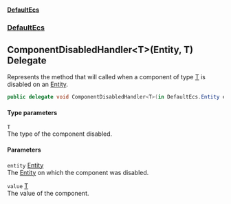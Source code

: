 #### [DefaultEcs](DefaultEcs.md 'DefaultEcs')
### [DefaultEcs](DefaultEcs.md#DefaultEcs 'DefaultEcs')
## ComponentDisabledHandler&lt;T&gt;(Entity, T) Delegate
Represents the method that will called when a component of type [T](ComponentDisabledHandler_T_(Entity_T).md#DefaultEcs_ComponentDisabledHandler_T_(DefaultEcs_Entity_T)_T 'DefaultEcs.ComponentDisabledHandler&lt;T&gt;(DefaultEcs.Entity, T).T') is disabled on an [Entity](Entity.md 'DefaultEcs.Entity').  
```csharp
public delegate void ComponentDisabledHandler<T>(in DefaultEcs.Entity entity, in T value);
```
#### Type parameters
<a name='DefaultEcs_ComponentDisabledHandler_T_(DefaultEcs_Entity_T)_T'></a>
`T`  
The type of the component disabled.
  
#### Parameters
<a name='DefaultEcs_ComponentDisabledHandler_T_(DefaultEcs_Entity_T)_entity'></a>
`entity` [Entity](Entity.md 'DefaultEcs.Entity')  
The [Entity](Entity.md 'DefaultEcs.Entity') on which the component was disabled.
  
<a name='DefaultEcs_ComponentDisabledHandler_T_(DefaultEcs_Entity_T)_value'></a>
`value` [T](ComponentDisabledHandler_T_(Entity_T).md#DefaultEcs_ComponentDisabledHandler_T_(DefaultEcs_Entity_T)_T 'DefaultEcs.ComponentDisabledHandler&lt;T&gt;(DefaultEcs.Entity, T).T')  
The value of the component.
  
